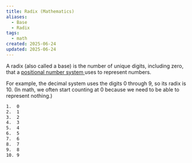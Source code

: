 ```yaml
---
title: Radix (Mathematics)
aliases:
  - Base
  - Radix
tags:
  - math
created: 2025-06-24
updated: 2025-06-24
---
```


A radix (also called a base) is the number of unique digits, including zero, that a [positional number system ](notes/positional-notation.md) uses to represent numbers.

For example, the decimal system uses the digits 0 through 9, so its radix is 10. (In math, we often start counting at 0 because we need to be able to represent nothing.) 

```txt
1.  0
2.  1
3.  2
4.  3
5.  4
6.  5
7.  6
8.  7
9.  8
10. 9
```